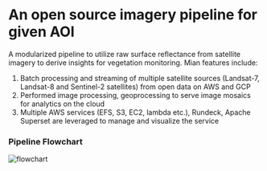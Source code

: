 # An open source imagery pipeline for given AOI
A modularized pipeline to utilize raw surface reflectance from satellite imagery to derive insights for vegetation monitoring. Mian features include:  

1. Batch processing and streaming of multiple satellite sources (Landsat-7, Landsat-8 and Sentinel-2 satellites) from open data on AWS and GCP
1. Performed image processing, geoprocessing to serve image mosaics for analytics on the cloud
1. Multiple AWS services (EFS, S3, EC2, lambda etc.), Rundeck, Apache Superset are leveraged to manage and visualize the service

### Pipeline Flowchart

![flowchart](https://github.com/lydiabrugere/opensource_imagery_pipeline/blob/flowchart.png)